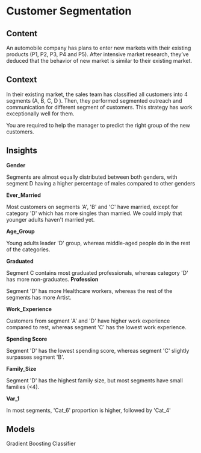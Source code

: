 # Customer Segmentation

## Content

An automobile company has plans to enter new markets with their existing products (P1, P2, P3, P4 and P5). After intensive market research, they’ve deduced that the behavior of new market is similar to their existing market.

## Context
In their existing market, the sales team has classified all customers into 4 segments (A, B, C, D ). Then, they performed segmented outreach and communication for different segment of customers. This strategy has work exceptionally well for them. 

You are required to help the manager to predict the right group of the new customers.

## Insights

**Gender**

Segments are almost equally distributed between both genders, with segment D having a higher percentage of males compared to other genders

**Ever_Married**

Most customers on segments 'A', 'B' and 'C' have married, except for category 'D' which has more singles than married. We could imply that younger adults haven't married yet.

**Age_Group**

Young adults leader 'D' group, whereas middle-aged people do in the rest of the categories.

**Graduated**

Segment C contains most graduated professionals, whereas category 'D' has more non-graduates.
**Profession**

Segment 'D' has more Healthcare workers, whereas the rest of the segments has more Artist.

**Work_Experience**

Customers from segment 'A' and 'D' have higher work experience compared to rest, whereas segment 'C' has the lowest work experience.

**Spending Score**

Segment 'D' has the lowest spending score, whereas segment 'C' slightly surpasses segment 'B'.

**Family_Size**

Segment 'D' has the highest family size, but most segments have small families (<4).

**Var_1**

In most segments, 'Cat_6' proportion is higher, followed by 'Cat_4'

## Models

Gradient Boosting Classifier 
